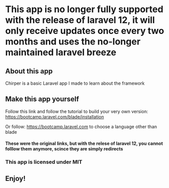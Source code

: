 # This app is no longer fully supported with the release of laravel 12, it will only receive updates once every two months and uses the no-longer maintained laravel breeze
## About this app
Chirper is a basic Laravel app I made to learn about the framework
## Make this app yourself
Follow this link and follow the tutorial to build your very own version:
https://bootcamp.laravel.com/blade/installation

Or follow:
https://bootcamp.laravel.com to choose a language other than blade
#### These were the original links, but with the relese of laravel 12, you cannot folllow them anymore, scince they are simply redirects

### This app is licensed under MIT

Enjoy!
-----
